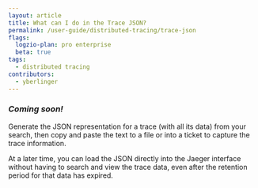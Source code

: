 ```yaml
---
layout: article
title: What can I do in the Trace JSON?
permalink: /user-guide/distributed-tracing/trace-json
flags:
  logzio-plan: pro enterprise
  beta: true
tags:
  - distributed tracing
contributors:
  - yberlinger
---
```

### **_Coming soon!_**

Generate the JSON representation for a trace (with all its data) from your search, then copy and paste the text to a file or into a ticket to capture the trace information. 

At a later time, you can load the JSON directly into the Jaeger interface without having to search and view the trace data, even after the retention period for that data has expired. 

